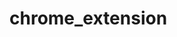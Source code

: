 # chrome_extension
<!-- 

ideas

tomorrow focus on actually working

Look up information based on school, address, and email to verify current food service director, menu management system and menu vendor (look for pdfs)

verify nces info for sites and enrollment

check time spent on tabs for average time spent per contact -->

